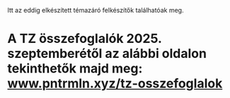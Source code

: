 Itt az eddig elkészített témazáró felkészítők találhatóak meg.

# A TZ összefoglalók 2025. szeptemberétől az alábbi oldalon tekinthetők majd meg: www.pntrmln.xyz/tz-osszefoglalok
